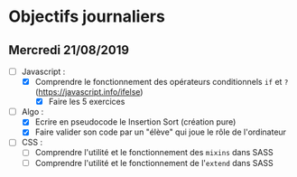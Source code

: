 # Objectifs journaliers

## Mercredi 21/08/2019


* [ ] Javascript :
  * [X] Comprendre le fonctionnement des opérateurs conditionnels `if` et `?` (https://javascript.info/ifelse)
    * [X] Faire les 5 exercices

* [ ] Algo : 
  * [X] Ecrire en pseudocode le Insertion Sort (création pure)
  * [X] Faire valider son code par un "élève" qui joue le rôle de l'ordinateur

* [ ] CSS : 
  * [ ] Comprendre l'utilité et le fonctionnement des `mixins` dans SASS
  * [ ] Comprendre l'utilité et le fonctionnement de l'`extend` dans SASS 
